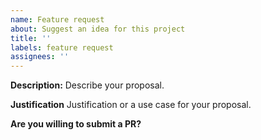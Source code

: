```yaml
---
name: Feature request
about: Suggest an idea for this project
title: ''
labels: feature request
assignees: ''
---
```


**Description:**
Describe your proposal.

**Justification**
Justification or a use case for your proposal.

**Are you willing to submit a PR?**
<!--- We accept contributions! -->
